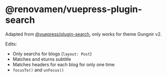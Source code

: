 # @renovamen/vuepress-plugin-search

Adapted from [@vuepress/plugin-search](https://github.com/vuepress/vuepress-next/tree/main/packages/%40vuepress/plugin-search), only works for theme Gungnir v2.

Edits:

- Only searchs for blogs (`layout: Post`)
- Matches and eturns subtitle
- Matches headers for each blog for only one time
- `focusTo()` and `unFocus()`
